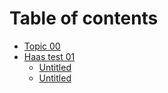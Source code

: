 # Table of contents

* [Topic 00](README.md)
* [Haas test 01](topic-01/README.md)
  * [Untitled](topic-01/untitled-1.md)
  * [Untitled](topic-01/untitled.md)

